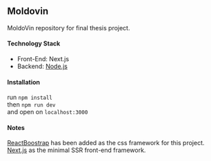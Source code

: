 ## Moldovin
MoldoVin repository for final thesis project.

#### Technology Stack
- Front-End: Next.js
- Backend: [Node.js](https://github.com/cph-pc56-Projects/moldovin-backend)   

#### Installation
run `npm install`   
then `npm run dev`   
and open on `localhost:3000`    

#### Notes
[ReactBoostrap](https://react-bootstrap.netlify.com) has been added as the css framework for this project.    
[Next.js](https://nextjs.org/docs/) as the minimal SSR front-end framework.


